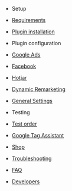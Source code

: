 

<!-- docs/_sidebar.md -->

<!-- - [About](README.md) -->

- Setup
 - [Requirements](requirements.md)
 - [Plugin installation](plugin-installation.md)


- Plugin configuration
 - [Google Ads](pixels/google-ads.md)
 - [Facebook](pixels/facebook.md)
 - [Hotjar](pixels/hotjar.md)
 - [Dynamic Remarketing](dynamic-remarketing.md)
 - [General Settings](general.md)


- Testing
 - [Test order](test-order.md)
 - [Google Tag Assistant](google-tag-assistant.md)


- [Shop](shop.md)

- [Troubleshooting](troubleshooting.md)

- [FAQ](faq.md)
- [Developers](developers.md)

<!-- - [Script Blockers](script-blockers.md) -->
<!-- - [Pro features](pro-features.md) -->